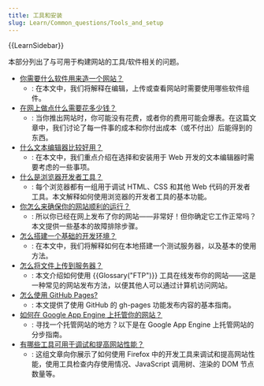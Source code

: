 ```yaml
---
title: 工具和安装
slug: Learn/Common_questions/Tools_and_setup
---
```


{{LearnSidebar}}

本部分列出了与可用于构建网站的工具/软件相关的问题。

- [你需要什么软件用来造一个网站？](/zh-CN/docs/Learn/Common_questions/What_software_do_I_need)
  - : 在本文中，我们将解释在编辑，上传或查看网站时需要使用哪些软件组件。
- [在网上做点什么需要花多少钱？](/zh-CN/docs/Learn/Common_questions/How_much_does_it_cost)
  - : 当你推出网站时，你可能没有花费，或者你的费用可能会爆表。在这篇文章中，我们讨论了每一件事的成本和你付出成本（或不付出）后能得到的东西。
- [什么文本编辑器比较好用？](/zh-CN/docs/Learn/Common_questions/Available_text_editors)
  - : 在本文中，我们重点介绍在选择和安装用于 Web 开发的文本编辑器时需要考虑的一些事项。
- [什么是浏览器开发者工具？](/zh-CN/docs/Learn/Common_questions/What_are_browser_developer_tools)
  - : 每个浏览器都有一组用于调试 HTML、CSS 和其他 Web 代码的开发者工具。本文解释如何使用浏览器的开发者工具的基本功能。
- [你怎么来确保你的网站顺利的运行？](/zh-CN/docs/Learn/Common_questions/Checking_that_your_web_site_is_working_properly)
  - : 所以你已经在网上发布了你的网站——非常好！但你确定它工作正常吗？本文提供一些基本的故障排除步骤。
- [怎么搭建一个基础的开发环境？](/zh-CN/docs/Learn/Common_questions/set_up_a_local_testing_server)
  - : 在本文中，我们将解释如何在本地搭建一个测试服务器，以及基本的使用方法。
- [怎么将文件上传到服务器？](/zh-CN/docs/Learn/Common_questions/Upload_files_to_a_web_server)
  - : 本文介绍如何使用 {{Glossary("FTP")}} 工具在线发布你的网站——这是一种常见的网站发布方法，以便其他人可以通过计算机访问网站。
- [怎么使用 GitHub Pages?](/zh-CN/docs/Learn/Common_questions/Using_GitHub_pages)
  - : 本文提供了使用 GitHub 的 gh-pages 功能发布内容的基本指南。
- [如何在 Google App Engine 上托管你的网站？](/zh-CN/docs/Learn/Common_questions/How_do_you_host_your_website_on_Google_App_Engine)
  - : 寻找一个托管网站的地方？以下是在 Google App Engine 上托管网站的分步指南。
- [有哪些工具可用于调试和提高网站性能？](https://firefox-source-docs.mozilla.org/devtools-user/performance/index.html)
  - : 这组文章向你展示了如何使用 Firefox 中的开发工具来调试和提高网站性能，使用工具检查内存使用情况、JavaScript 调用树、渲染的 DOM 节点数量等。
